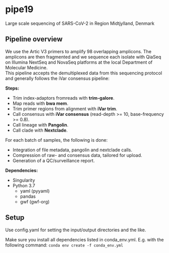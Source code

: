 # pipe19

Large scale sequencing of SARS-CoV-2 in Region Midtjylland, Denmark


## Pipeline overview
We use the Artic V3 primers to amplify 98 overlapping amplicons. The amplicons are then fragmented and we sequence each isolate with QiaSeq on Illumina NextSeq and NovaSeq platforms at the local Department of Molecular Medicine.  
This pipeline accepts the demultiplexed data from this sequencing protocol and generally follows the iVar consensus pipeline:

**Steps:**
* Trim index-adaptors fromreads with **trim-galore**.
* Map reads with **bwa mem**.
* Trim primer regions from alignment with **iVar trim**.
* Call consensus with **iVar consensus** (read-depth >= 10, base-frequency >= 0.8).
* Call lineage with **Pangolin**.
* Call clade with **Nextclade**.

For each batch of samples, the following is done:
* Integration of file metadata, pangolin and nextclade calls.
* Compression of raw- and consensus data, tailored for upload.
* Generation of a QC/surveillance report.

**Dependencies:**
* Singularity
* Python 3.7
  * yaml (pyyaml)
  * pandas
  * gwf (gwf-org)


## Setup

Use config.yaml for setting the input/output directories and the like.

Make sure you install all dependencies listed in conda_env.yml. E.g. with the following command: `conda env create -f conda_env.yml`
  
